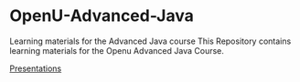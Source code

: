 # OpenU-Advanced-Java
Learning materials for the Advanced Java course 
This Repository contains learning materials for the Openu Advanced Java Course.
<p/>
<a href = https://github.com/shaytavor/OpenU-Advanced-Java/blob/master/Slides">Presentations</a>


